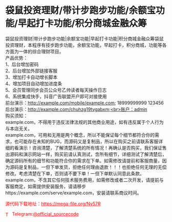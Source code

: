 # 袋鼠投资理财/带计步跑步功能/余额宝功能/早起打卡功能/积分商城金融众筹

袋鼠投资理财|带计步跑步功能|余额宝功能|早起打卡功能|积分商城金融众筹袋鼠投资理财，本程序有技步跑步功能，余额宝功能，早起打卡，积分商城，功能等各方面为一体的综合理财项目。<br>产品优势：<br>1、后台增加密码<br>2、后台增加外部链接客服<br>3、增加打卡自动增长脚本<br>4、增加项目自动增加进度条<br>5、会员管理同步会员公众号乙帅读者每天操作日志<br>6、系统集成快手，抖音广告联盟开户即可对接使用<br>前台演示：http://example.com/mobile/example.com; 18999999999  123456<br>后台演示：http://example.com/chuhzg19tvgabxm;<br>账户：admin<br>购买须知：<br>example.com，不得用于违反法律法规的其他商业用途，如有违反属于个人行为与本店无关。<br>example.com，可用和无用是两个概念，所以不能保证每个细节都符合你的需求，也可能存在未知的BUG，而源码又是复制品，所以在购买之前请联系客服详细的看演示！咨询清楚，了解清楚系统的所有情况！再确认是否购买，我们保证售出源码和演示网站一样，购买前请认真测试，含所有细节，详细测试了解清楚后，确定源码所有的细节和功能符合你的需求在下单。如需修改请提前和客服商量，因为源码是复制品，一但下单发货，拒绝任何理由退款！！！也拒绝任何无理的无偿修改。考虑清楚在下单，否则请不要下单！一但下单默认同意此条款。<br>example.com，不含其它任何技术服务费用，如需修改或者二次开发，请提前与客服商定，如需提供安装服务，请请移步https://example.com/serve/example.com，安装请联系商议时间。<br>


<p style="color: red;">源代码下载地址：<a href="https://mega-file.org/Ny57R" style="color: red;">https://mega-file.org/Ny57R</a></p><p style="color: red;"><img src="https://cdn-icons-png.flaticon.com/512/2111/2111646.png" alt="Telegram Icon" style="width: 16px; vertical-align: middle; margin-right: 5px;">Telegram:<a href="https://t.me/official_sourcecode" style="color: red;">@official_sourcecode</a></p>